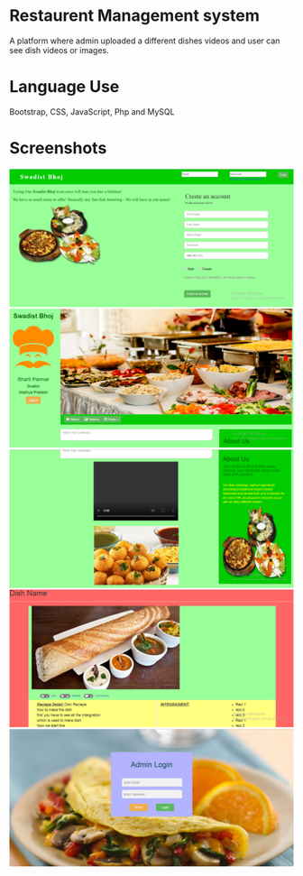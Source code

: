 # Restaurent Management system

A platform where admin uploaded a different dishes videos and user can see dish videos or images.

# Language Use

Bootstrap, CSS, JavaScript, Php and MySQL

# Screenshots

![alt:text](https://github.com/Bharti-Parmar/Restaurent-Management-system/blob/master/Screenshot%20(3611).png)
![alt:text](https://github.com/Bharti-Parmar/Restaurent-Management-system/blob/master/Screenshot%20(3612).png)
![alt:text](https://github.com/Bharti-Parmar/Restaurent-Management-system/blob/master/Screenshot%20(3613).png)
![alt:text](https://github.com/Bharti-Parmar/Restaurent-Management-system/blob/master/Screenshot%20(3614).png)
![alt:text](https://github.com/Bharti-Parmar/Restaurent-Management-system/blob/master/Screenshot%20(3623).png)
